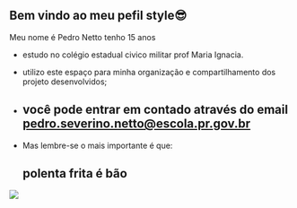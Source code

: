 ## Bem vindo ao meu pefil style😎 ##
Meu nome é Pedro Netto tenho 15 anos
- estudo no colégio estadual civico militar prof Maria Ignacia.
- utilizo este espaço para minha organização e compartilhamento dos projeto desenvolvidos;
- ## você pode entrar em contado através do email pedro.severino.netto@escola.pr.gov.br ##

- Mas lembre-se o mais importante é que:
  ## polenta frita é bão ##

  
![](https://media.tenor.com/prT_agJ7F98AAAAd/the-rock-the-rock-sus.gif)
